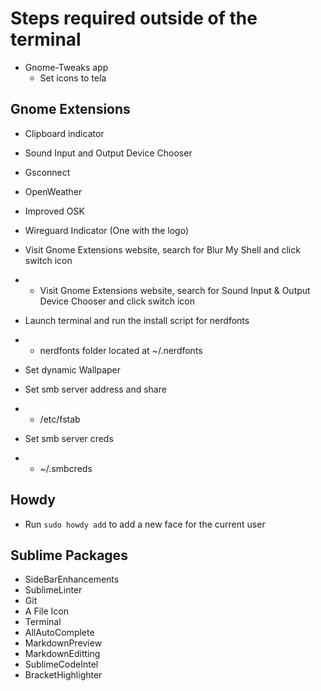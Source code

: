 # Steps required outside of the terminal

- Gnome-Tweaks app
    - Set icons to tela

## Gnome Extensions
- Clipboard indicator
- Sound Input and Output Device Chooser
- Gsconnect
- OpenWeather
- Improved OSK
- Wireguard Indicator (One with the logo)

- Visit Gnome Extensions website, search for Blur My Shell and click switch icon

- - Visit Gnome Extensions website, search for Sound Input & Output Device Chooser
 and click switch icon

- Launch terminal and run the install script for nerdfonts
- - nerdfonts folder located at ~/.nerdfonts

- Set dynamic Wallpaper

- Set smb server address and share
- - /etc/fstab

- Set smb server creds
- - ~/.smbcreds

## Howdy
- Run `sudo howdy add` to add a new face for the current user

## Sublime Packages
- SideBarEnhancements
- SublimeLinter
- Git
- A File Icon
- Terminal
- AllAutoComplete
- MarkdownPreview
- MarkdownEditting
- SublimeCodeIntel
- BracketHighlighter

